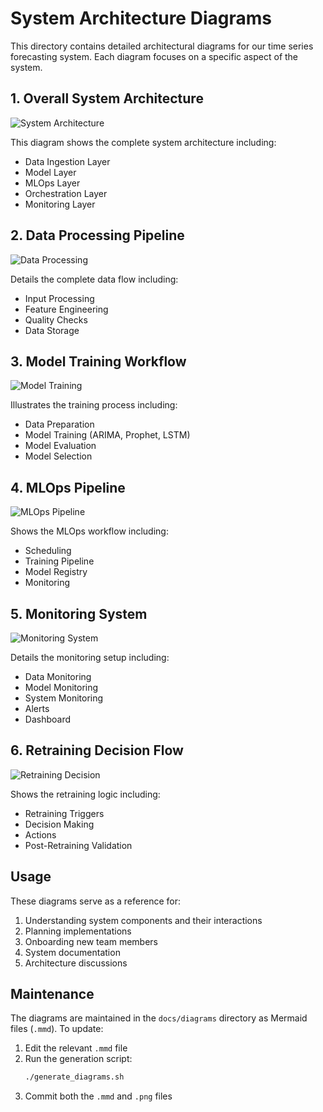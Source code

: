 # System Architecture Diagrams

This directory contains detailed architectural diagrams for our time series forecasting system. Each diagram focuses on a specific aspect of the system.

## 1. Overall System Architecture
![System Architecture](images/1_system_architecture.png)

This diagram shows the complete system architecture including:
- Data Ingestion Layer
- Model Layer
- MLOps Layer
- Orchestration Layer
- Monitoring Layer

## 2. Data Processing Pipeline
![Data Processing](images/2_data_processing.png)

Details the complete data flow including:
- Input Processing
- Feature Engineering
- Quality Checks
- Data Storage

## 3. Model Training Workflow
![Model Training](images/3_model_training.png)

Illustrates the training process including:
- Data Preparation
- Model Training (ARIMA, Prophet, LSTM)
- Model Evaluation
- Model Selection

## 4. MLOps Pipeline
![MLOps Pipeline](images/4_mlops_pipeline.png)

Shows the MLOps workflow including:
- Scheduling
- Training Pipeline
- Model Registry
- Monitoring

## 5. Monitoring System
![Monitoring System](images/5_monitoring_system.png)

Details the monitoring setup including:
- Data Monitoring
- Model Monitoring
- System Monitoring
- Alerts
- Dashboard

## 6. Retraining Decision Flow
![Retraining Decision](images/6_retraining_decision.png)

Shows the retraining logic including:
- Retraining Triggers
- Decision Making
- Actions
- Post-Retraining Validation

## Usage

These diagrams serve as a reference for:
1. Understanding system components and their interactions
2. Planning implementations
3. Onboarding new team members
4. System documentation
5. Architecture discussions

## Maintenance

The diagrams are maintained in the `docs/diagrams` directory as Mermaid files (`.mmd`). To update:

1. Edit the relevant `.mmd` file
2. Run the generation script:
   ```bash
   ./generate_diagrams.sh
   ```
3. Commit both the `.mmd` and `.png` files 